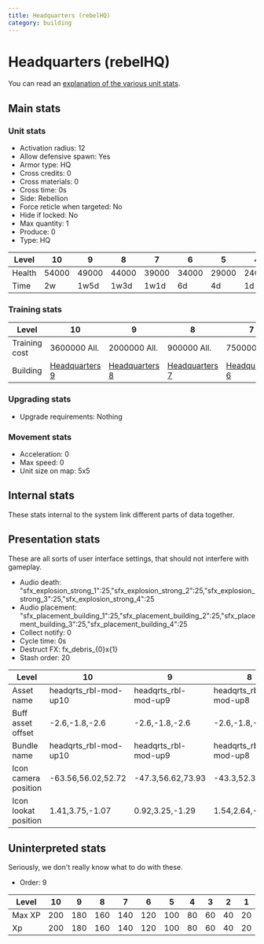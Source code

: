 ```yaml
---
title: Headquarters (rebelHQ)
category: building
---
```


# Headquarters (rebelHQ)

You can read an [explanation  of the various unit stats](unitexplained.md).

## Main stats

### Unit stats

  * Activation radius: 12
  * Allow defensive spawn: Yes
  * Armor type: HQ
  * Cross credits: 0
  * Cross materials: 0
  * Cross time: 0s
  * Side: Rebellion
  * Force reticle when targeted: No
  * Hide if locked: No
  * Max quantity: 1
  * Produce: 0
  * Type: HQ

|Level |10   |9    |8    |7    |6    |5    |4    |3    |2    |1    |
|------|-----|-----|-----|-----|-----|-----|-----|-----|-----|-----|
|Health|54000|49000|44000|39000|34000|29000|24000|18000|15000|10000|
|Time  |2w   |1w5d |1w3d |1w1d |6d   |4d   |1d   |4h   |30s  |8m20s|


### Training stats

|Level        |10                            |9                             |8                             |7                             |6                             |5                             |4                             |3                             |2                             |1        |
|-------------|------------------------------|------------------------------|------------------------------|------------------------------|------------------------------|------------------------------|------------------------------|------------------------------|------------------------------|---------|
|Training cost|3600000 All.                  |2000000 All.                  |900000 All.                   |750000 All.                   |275000 All.                   |135000 All.                   |45000 All.                    |9000 All.                     |1500 All.                     |1000 All.|
|Building     |[Headquarters 9](rebelHQ.html)|[Headquarters 8](rebelHQ.html)|[Headquarters 7](rebelHQ.html)|[Headquarters 6](rebelHQ.html)|[Headquarters 5](rebelHQ.html)|[Headquarters 4](rebelHQ.html)|[Headquarters 3](rebelHQ.html)|[Headquarters 2](rebelHQ.html)|[Headquarters 1](rebelHQ.html)|None     |


### Upgrading stats

  * Upgrade requirements: Nothing

### Movement stats

  * Acceleration: 0
  * Max speed: 0
  * Unit size on map: 5x5

## Internal stats

These stats internal to the system link different parts of data together.


## Presentation stats

These are all sorts of user interface settings, that should not interfere with gameplay.

  * Audio death: "sfx_explosion_strong_1":25,"sfx_explosion_strong_2":25,"sfx_explosion_strong_3":25,"sfx_explosion_strong_4":25
  * Audio placement: "sfx_placement_building_1":25,"sfx_placement_building_2":25,"sfx_placement_building_3":25,"sfx_placement_building_4":25
  * Collect notify: 0
  * Cycle time: 0s
  * Destruct FX: fx_debris_{0}x{1}
  * Stash order: 20

|Level               |10                   |9                   |8                   |7                   |6                   |5                   |4                   |3                   |2                   |1                   |
|--------------------|---------------------|--------------------|--------------------|--------------------|--------------------|--------------------|--------------------|--------------------|--------------------|--------------------|
|Asset name          |headqrts_rbl-mod-up10|headqrts_rbl-mod-up9|headqrts_rbl-mod-up8|headqrts_rbl-mod-up7|headqrts_rbl-mod-up6|headqrts_rbl-mod-up5|headqrts_rbl-mod-up4|headqrts_rbl-mod-up3|headqrts_rbl-mod-up2|headqrts_rbl-mod-up1|
|Buff asset offset   |-2.6,-1.8,-2.6       |-2.6,-1.8,-2.6      |-2.6,-1.8,-2.6      |-2,-2.2,-2          |-1.6,-2.4,-1.6      |-1.6,-2.4,-1.6      |-1,-3.6,-1.6        |-0.8,-3.6,-1.2      |-0.8,-3.6,-1.2      |-0.8,-3.6,-1.2      |
|Bundle name         |headqrts_rbl-mod-up10|headqrts_rbl-mod-up9|headqrts_rbl-mod-up8|headqrts_rbl-mod-up7|headqrts_rbl-mod-up6|headqrts_rbl-mod-up5|headqrts_rbl-mod-up4|headqrts_rbl-mod-up3|headqrts_rbl-mod-up2|headqrts_rbl-mod-up1|
|Icon camera position|-63.56,56.02,52.72   |-47.3,56.62,73.93   |-43.3,52.33,69.44   |-43.61,51.45,69.84  |-43.61,51.45,69.84  |-43.61,51.45,69.84  |-43.61,51.45,69.84  |-43.61,51.45,69.84  |-43.61,51.45,69.84  |-43.61,51.45,69.84  |
|Icon lookat position|1.41,3.75,-1.07      |0.92,3.25,-1.29     |1.54,2.64,-0.59     |1.23,1.76,-0.19     |1.23,1.76,-0.19     |1.23,1.76,-0.19     |1.23,1.76,-0.19     |1.23,1.76,-0.19     |1.23,1.76,-0.19     |1.23,1.76,-0.19     |


## Uninterpreted stats

Seriously, we don't really know what to do with these.

  * Order: 9

|Level |10 |9  |8  |7  |6  |5  |4 |3 |2 |1 |
|------|---|---|---|---|---|---|--|--|--|--|
|Max XP|200|180|160|140|120|100|80|60|40|20|
|Xp    |200|180|160|140|120|100|80|60|40|20|


